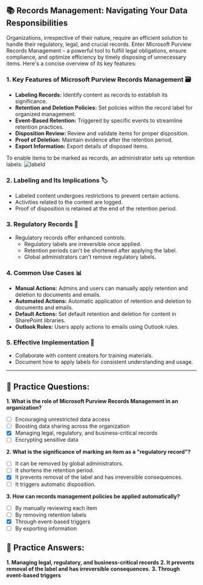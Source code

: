 ## **📚 Records Management: Navigating Your Data Responsibilities**

Organizations, irrespective of their nature, require an efficient solution to handle their regulatory, legal, and crucial records. Enter Microsoft Purview Records Management – a powerful tool to fulfill legal obligations, ensure compliance, and optimize efficiency by timely disposing of unnecessary items. Here's a concise overview of its key features:

### **1. Key Features of Microsoft Purview Records Management** 🗃️

- **Labeling Records:** Identify content as records to establish its significance.
- **Retention and Deletion Policies:** Set policies within the record label for organized management.
- **Event-Based Retention:** Triggered by specific events to streamline retention practices.
- **Disposition Review:** Review and validate items for proper disposition.
- **Proof of Deletion:** Maintain evidence after the retention period.
- **Export Information:** Export details of disposed items.

To enable items to be marked as records, an administrator sets up retention labels:
![labeld](https://learn.microsoft.com/en-us/training/wwl-sci/describe-information-protection-governance-capabilities-microsoft-365/media/7-mark-items-record.png)
### **2. Labeling and Its Implications** 🏷️

- Labeled content undergoes restrictions to prevent certain actions.
- Activities related to the content are logged.
- Proof of disposition is retained at the end of the retention period.

### **3. Regulatory Records** 🔐

- Regulatory records offer enhanced controls:
  - Regulatory labels are irreversible once applied.
  - Retention periods can't be shortened after applying the label.
  - Global administrators can't remove regulatory labels.

### **4. Common Use Cases** 📊

- **Manual Actions:** Admins and users can manually apply retention and deletion to documents and emails.
- **Automated Actions:** Automatic application of retention and deletion to documents and emails.
- **Default Actions:** Set default retention and deletion for content in SharePoint libraries.
- **Outlook Rules:** Users apply actions to emails using Outlook rules.

### **5. Effective Implementation** 🚀

- Collaborate with content creators for training materials.
- Document how to apply labels for consistent understanding and usage.

---

## **🧠 Practice Questions:**

**1. What is the role of Microsoft Purview Records Management in an organization?**
   - [ ] Encouraging unrestricted data access
   - [ ] Boosting data sharing across the organization
   - [x] Managing legal, regulatory, and business-critical records
   - [ ] Encrypting sensitive data

**2. What is the significance of marking an item as a "regulatory record"?**
   - [ ] It can be removed by global administrators.
   - [ ] It shortens the retention period.
   - [x] It prevents removal of the label and has irreversible consequences.
   - [ ] It triggers automatic disposition.

**3. How can records management policies be applied automatically?**
   - [ ] By manually reviewing each item
   - [ ] By removing retention labels
   - [x] Through event-based triggers
   - [ ] By exporting information

## **🔑 Practice Answers:**

**1. Managing legal, regulatory, and business-critical records**
**2. It prevents removal of the label and has irreversible consequences.**
**3. Through event-based triggers**